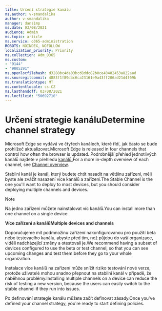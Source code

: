 ```yaml
---
title: Určení strategie kanálu
ms.author: v-smandalika
author: v-smandalika
manager: dansimp
ms.date: 03/08/2021
audience: Admin
ms.topic: article
ms.service: o365-administration
ROBOTS: NOINDEX, NOFOLLOW
localization_priority: Priority
ms.collection: Adm_O365
ms.custom:
- "9144"
- "9005291"
ms.openlocfilehash: d3288bc4da83bcd8ddc82b0ce40482453a822aad
ms.sourcegitcommit: 4883f1f89d4c6ca23161e9a43ff206ad21d4f09b
ms.translationtype: MT
ms.contentlocale: cs-CZ
ms.lasthandoff: 03/08/2021
ms.locfileid: "50692710"
---
```

# <a name="determine-channel-strategy"></a><span data-ttu-id="7bfe8-102">Určení strategie kanálu</span><span class="sxs-lookup"><span data-stu-id="7bfe8-102">Determine channel strategy</span></span>

<span data-ttu-id="7bfe8-103">Microsoft Edge se vydává ve čtyřech kanálech, které řídí, jak často se bude prohlížeč aktualizovat.</span><span class="sxs-lookup"><span data-stu-id="7bfe8-103">Microsoft Edge is released in four channels that control how often the browser is updated.</span></span> <span data-ttu-id="7bfe8-104">Podrobnější přehled jednotlivých kanálů najdete v přehledu [kanálů.](https://docs.microsoft.com/DeployEdge/microsoft-edge-channels#channel-overview)</span><span class="sxs-lookup"><span data-stu-id="7bfe8-104">For a more in-depth overview of each channel, see [Channel overview](https://docs.microsoft.com/DeployEdge/microsoft-edge-channels#channel-overview).</span></span>

<span data-ttu-id="7bfe8-105">Stabilní kanál je kanál, který budete chtít nasadit na většinu zařízení, měli byste ale zvážit nasazení více kanálů a zařízení.</span><span class="sxs-lookup"><span data-stu-id="7bfe8-105">The Stable Channel is the one you'll want to deploy to most devices, but you should consider deploying multiple channels and devices.</span></span>

> [!NOTE]
> <span data-ttu-id="7bfe8-106">Na jedno zařízení můžete nainstalovat víc kanálů.</span><span class="sxs-lookup"><span data-stu-id="7bfe8-106">You can install more than one channel on a single device.</span></span>

<span data-ttu-id="7bfe8-107">**Více zařízení a kanálů**</span><span class="sxs-lookup"><span data-stu-id="7bfe8-107">**Multiple devices and channels**</span></span>

<span data-ttu-id="7bfe8-108">Doporučujeme mít podmnožinu zařízení nakonfigurovanou pro použití beta nebo testovacího kanálu, abyste před tím, než půjdou do vaší organizace, viděli nadcházející změny a otestovali je.</span><span class="sxs-lookup"><span data-stu-id="7bfe8-108">We recommend having a subset of devices configured to use the beta or test channel, so that you can see upcoming changes and test them before they go to your whole organization.</span></span>

<span data-ttu-id="7bfe8-109">Instalace více kanálů na zařízení může snížit riziko testování nové verze, protože uživatelé mohou snadno přepnout na stabilní kanál v případě, že naběhnou problémy.</span><span class="sxs-lookup"><span data-stu-id="7bfe8-109">Installing multiple channels on a device can reduce the risk of testing a new version, because the users can easily switch to the stable channel if they run into issues.</span></span>

<span data-ttu-id="7bfe8-110">Po definování strategie kanálu můžete začít definovat zásady.</span><span class="sxs-lookup"><span data-stu-id="7bfe8-110">Once you've defined your channel strategy, you're ready to start defining policies.</span></span>

